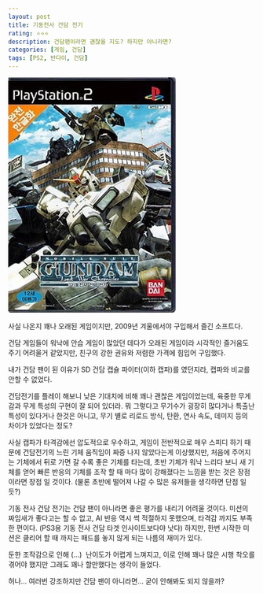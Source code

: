 ```yaml
---
layout: post
title: 기동전사 건담 전기
rating: ⭐️⭐️⭐️
description: 건담팬이라면 괜찮을 지도? 하지만 아니라면?
categories: [게임, 건담]
tags: [PS2, 반다이, 건담]
---
```


![건담전기](../../images/2010/mobile_suit_gundam.jpg)

사실 나온지 꽤나 오래된 게임이지만, 2009년 겨울에서야 구입해서 즐긴 소프트다.

건담 게임들이 워낙에 안습 게임이 많았던 데다가 오래된 게임이라 시각적인 즐거움도 주기 어려울거 같았지만, 친구의 강한 권유와 저렴한 가격에 힘입어 구입했다.

내가 건담 팬이 된 이유가 SD 건담 캡슐 파이터(이하 캡파)를 였던지라, 캡파와 비교를 안할 수 없었다.

건담전기를 플레이 해보니 낮은 기대치에 비해 꽤나 괜찮은 게임이었는데, 육중한 무게감과 무게 특성의 구현이 잘 되어 있더라. 뭐 그렇다고 무기수가 굉장히 많다거나 특출난 특성이 있다거나 한것은 아니고, 무기 별로 리로드 방식, 탄환, 연사 속도, 데미지 등의 차이가 있었다는 정도?

사실 캡파가 타격감에선 압도적으로 우수하고, 게임이 전반적으로 매우 스피디 하기 때문에 건담전기의 느린 기체 움직임이 짜증 나지 않았다는게 이상했지만, 처음에 주어지는 기체에서 뒤로 가면 갈 수록 좋은 기체를 타는데, 초반 기체가 워낙 느리다 보니 새 기체를 얻어 빠른 반응의 기체를 조작 할 때 마다 많이 강해졌다는 느낌을 받는 것은 장점이라면 장점 일 것이다. (물론 초반에 떨어져 나갈 수 많은 유저들을 생각하면 단점 일듯?)

기동 전사 건담 전기는 건담 팬이 아니라면 좋은 평가를 내리기 어려울 것이다. 미션의 짜임새가 좋다고는 할 수 없고, AI 반응 역시 썩 적절하지 못했으며, 타격감 까지도 부족한 편이다. (PS3용 기동 전사 건담 타겟 인사이트보다야 낫다) 하지만, 한번 시작한 미션은 클리어 할 때 까지는 패드를 놓지 않게 되는 나름의 재미가 있다.

둔한 조작감으로 인해 (...)  난이도가 어렵게 느껴지고, 이로 인해 꽤나 많은 시행 착오를 겪어야 했지만 그래도 꽤나 할만했다는 생각이 들었다.

허나... 여러번 강조하지만 건담 팬이 아니라면... 굳이 안해봐도 되지 않을까?
